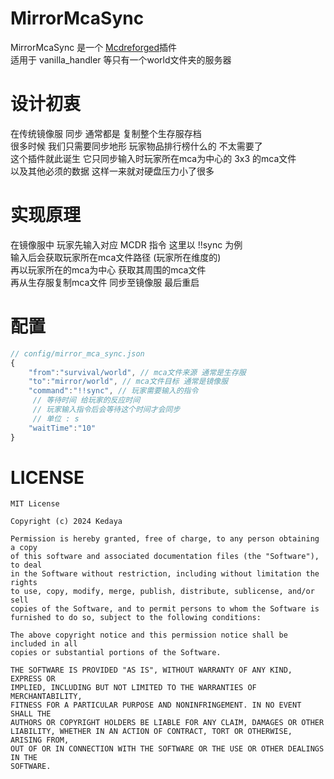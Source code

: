 # MirrorMcaSync
MirrorMcaSync 是一个 [Mcdreforged](https://github.com/Fallen-Breath/MCDReforged)插件    
适用于 vanilla_handler 等只有一个world文件夹的服务器  

# 设计初衷
在传统镜像服 同步 通常都是 复制整个生存服存档    
很多时候 我们只需要同步地形 玩家物品排行榜什么的 不太需要了  
这个插件就此诞生 它只同步输入时玩家所在mca为中心的 3x3 的mca文件  
以及其他必须的数据 这样一来就对硬盘压力小了很多  

# 实现原理
在镜像服中
玩家先输入对应 MCDR 指令 这里以 !!sync 为例  
输入后会获取玩家所在mca文件路径 (玩家所在维度的)  
再以玩家所在的mca为中心  获取其周围的mca文件  
再从生存服复制mca文件 同步至镜像服 最后重启  

# 配置
```js
// config/mirror_mca_sync.json
{
    "from":"survival/world", // mca文件来源 通常是生存服
    "to":"mirror/world", // mca文件目标 通常是镜像服
    "command":"!!sync", // 玩家需要输入的指令
     // 等待时间 给玩家的反应时间 
     // 玩家输入指令后会等待这个时间才会同步
     // 单位 : s
    "waitTime":"10"
}
```

# LICENSE
```text
MIT License

Copyright (c) 2024 Kedaya

Permission is hereby granted, free of charge, to any person obtaining a copy
of this software and associated documentation files (the "Software"), to deal
in the Software without restriction, including without limitation the rights
to use, copy, modify, merge, publish, distribute, sublicense, and/or sell
copies of the Software, and to permit persons to whom the Software is
furnished to do so, subject to the following conditions:

The above copyright notice and this permission notice shall be included in all
copies or substantial portions of the Software.

THE SOFTWARE IS PROVIDED "AS IS", WITHOUT WARRANTY OF ANY KIND, EXPRESS OR
IMPLIED, INCLUDING BUT NOT LIMITED TO THE WARRANTIES OF MERCHANTABILITY,
FITNESS FOR A PARTICULAR PURPOSE AND NONINFRINGEMENT. IN NO EVENT SHALL THE
AUTHORS OR COPYRIGHT HOLDERS BE LIABLE FOR ANY CLAIM, DAMAGES OR OTHER
LIABILITY, WHETHER IN AN ACTION OF CONTRACT, TORT OR OTHERWISE, ARISING FROM,
OUT OF OR IN CONNECTION WITH THE SOFTWARE OR THE USE OR OTHER DEALINGS IN THE
SOFTWARE.
```